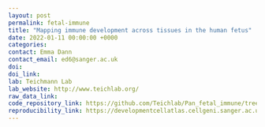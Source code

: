 ```yaml
---
layout: post
permalink: fetal-immune
title: "Mapping immune development across tissues in the human fetus"
date: 2022-01-11 00:00:00 +0000
categories: 
contact: Emma Dann
contact_email: ed6@sanger.ac.uk
doi: 
doi_link: 
lab: Teichmann Lab
lab_website: http://www.teichlab.org/
raw_data_link: 
code_repository_link: https://github.com/Teichlab/Pan_fetal_immune/tree/master/src/utils/scArches_utils
reproducibility_link: https://developmentcellatlas.cellgeni.sanger.ac.uk/fetal-immune
---
```


